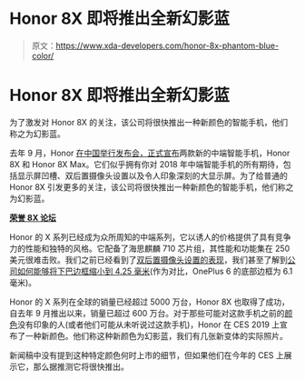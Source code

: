 # Honor 8X 即将推出全新幻影蓝

> 原文：<https://www.xda-developers.com/honor-8x-phantom-blue-color/>

# Honor 8X 即将推出全新幻影蓝

为了激发对 Honor 8X 的关注，该公司将很快推出一种新颜色的智能手机，他们称之为幻影蓝。

去年 9 月，Honor [在中国举行发布会，正式宣布](https://www.xda-developers.com/honor-8x-honor-8x-max-specs-pricing-availability/)两款新的中端智能手机，Honor 8X 和 Honor 8X Max。它们似乎拥有你对 2018 年中端智能手机的所有期待，包括显示屏凹槽、双后置摄像头设置以及令人印象深刻的大显示屏。为了给普通的 Honor 8X 引发更多的关注，该公司将很快推出一种新颜色的智能手机，他们称之为幻影蓝。

[**荣誉 8X 论坛**](https://forum.xda-developers.com/honor-8x)

Honor 的 X 系列已经成为众所周知的中端系列，它以诱人的价格提供了具有竞争力的性能和独特的风格。它配备了海思麒麟 710 芯片组，其性能和功能集在 250 美元很难击败。我们之前已经看到了[双后置摄像头设置的表现](https://www.xda-developers.com/honor-8x-camera-test/)，我们甚至了解到[公司如何能够将下巴边框缩小到 4.25 毫米](https://www.xda-developers.com/how-the-honor-8x-got-its-ultra-slim-chin/)(作为对比，OnePlus 6 的底部边框为 6.1 毫米)。

Honor 的 X 系列在全球的销量已经超过 5000 万台，Honor 8X 也取得了成功，自去年 9 月推出以来，销量已超过 600 万台。对于那些可能对这款手机之前的[颜色](https://www.xda-developers.com/honor-8x-red-amazon-india/)没有印象的人(或者他们可能从未听说过这款手机)，Honor 在 CES 2019 上宣布了一种新颜色。他们称这种新颜色为幻影蓝，我们有几张新变体的实际照片。

新闻稿中没有提到这种特定颜色何时上市的细节，但如果他们在今年的 CES 上展示它，那么据推测它将很快推出。